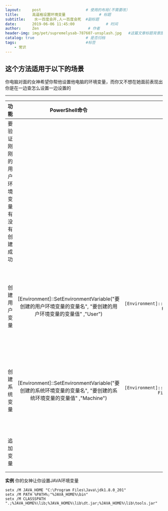 ```yaml
---
layout:     post                    # 使用的布局(不需要改）
title:      高逼格设置环境变量               # 标题
subtitle:    水一百度会开,人一百度会死  #副标题
date:       2019-06-06 11:45:00              # 时间
author:     Zen                      # 作者
header-img: img/pet/supremelysab-787607-unsplash.jpg   #这篇文章标题背景图片
catalog: true                       # 是否归档
tags:                               #标签
    - 常识
---
```


## 这个方法适用于以下的场景

你电脑对面的女神希望你帮他设置他电脑的环境变量，而你又不想在她面前表现出你是在一边查怎么设置一边设置的

----

|功能|PowerShell命令|示例|CMD命令|示例|
|:--:|:--:|:--:|:--:|:--:|
|要验证刚刚的用户环境变量有没有创建成功|||echo %刚刚创建的变量名%|`echo %JAVA_HOME%`|
|创建用户变量|[Environment]::SetEnvironmentVariable("要创建的用户环境变量的变量名", "要创建的用户环境变量的变量值" ,"User")|`[Environment]::SetEnvironmentVariable("JAVA_HOME","C:\Program Files\Java\jdk1.8.0_201","User")`|setx 要创建的用户环境变量的变量名 "要创建的用户环境变量的变量值"|`setx JAVA_HOME "C:\Program Files\Java\jdk1.8.0_201"`|
|创建系统变量|[Environment]::SetEnvironmentVariable("要创建的系统环境变量的变量名", "要创建的系统环境变量的变量值" ,"Machine")|`[Environment]::SetEnvironmentVariable("JAVA_HOME","C:\Program Files\Java\jdk1.8.0_201","Machine")`|setx /M 要创建的系统环境变量的变量名"要创建的系统环境变量的变量值"|`setx /M JAVA_HOME "C:\Program Files\Java\jdk1.8.0_201"`|
|追加变量|||setx 变量名 %变量名%;"新变量值"|`setx testx %testx%;"C:\Users\zhang\Desktop\PINBALL"`|

**实例** 你的女神让你设置JAVA环境变量

```
setx /M JAVA_HOME "C:\Program Files\Java\jdk1.8.0_201"
setx /M PATH %PATH%;"%JAVA_HOME%\bin"
setx /M CLASSSPATH ".;%JAVA_HOME%\lib;%JAVA_HOME%\lib\dt.jar;%JAVA_HOME%\lib\tools.jar"
```

